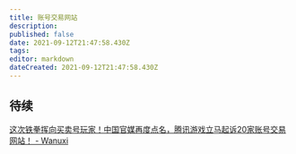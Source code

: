 ```yaml
---
title: 账号交易网站
description: 
published: false
date: 2021-09-12T21:47:58.430Z
tags: 
editor: markdown
dateCreated: 2021-09-12T21:47:58.430Z
---
```


## 待续

[这次铁拳挥向买卖号玩家！中国官媒再度点名，腾讯游戏立马起诉20家账号交易网站！ - Wanuxi](https://web.archive.org/web/20210912053929/https://www.wanuxi.com/这次铁拳挥向买卖号玩家！中国官媒再度点名，腾/)
